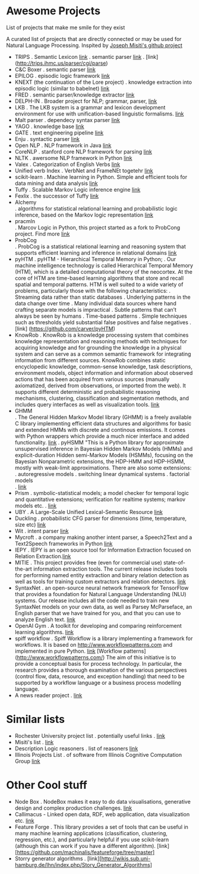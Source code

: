 # Awesome Projects
List of projects that make me smile for they exist

A curated list of projects that are directly connected or may be used for Natural Language Processing. Inspited by [Joseph Misiti's github project](https://github.com/josephmisiti/awesome-machine-learning#python)

- TRIPS 
. Semantic Lexicon [link](http://www.cs.rochester.edu/research/trips/lexicon/browse-ont-lex-ajax.html)
. semantic parser [link](https://www.cs.rochester.edu/research/cisd/projects/trips/architecture/parser.html) 
. [link] (http://trips.ihmc.us/parser/cgi/parse)
- C&C Boxer
. semantic parser [link](http://svn.ask.it.usyd.edu.au/trac/candc/wiki/Demo)
- EPILOG
. episodic logic framework [link](https://www.cs.rochester.edu/research/epilog/)
- KNEXT (the continuation of the Lore project)
. knowledge extraction into episodic logic (similar to babelnet) [link](http://cs.rochester.edu/research/lore/)
- FRED
. semantic parser/knowledge extractor [link](http://wit.istc.cnr.it/stlab-tools/fred)
- DELPH-IN
. Broader project for NLP; grammar, parser, [link](http://www.delph-in.net/erg/)
- LKB
. The LKB system is a grammar and lexicon development environment for use with unification-based linguistic formalisms. [link](http://moin.delph-in.net/LkbTop)
- Malt parser
. dependecy syntax parser [link](http://www.maltparser.org/)
- YAGO
. knowledge base [link](https://www.mpi-inf.mpg.de/departments/databases-and-information-systems/research/yago-naga/yago/)
- GATE
. text engineering pipeline [link](https://gate.ac.uk/download/)
- Enju
. syntactic parser [link](http://kmcs.nii.ac.jp/~yusuke/enju/demo.html#10)
- Open NLP
. NLP framework in Java [link](http://opennlp.apache.org/)
- CoreNLP
. stanford core NLP framework for parsing [link](http://stanfordnlp.github.io/CoreNLP/)
- NLTK
. awersome NLP framework in Python [link](nltk.org)
- Valex
. Categorization of English Verbs [link](http://ilexir.co.uk/applications/valex/)
- Unified verb Index
. VerbNet and FrameNEt togetehr [link](http://verbs.colorado.edu/verb-index/)
- scikit-learn
. Machine learning in Python. Simple and efficient tools for data mining and data analysis [link](http://scikit-learn.org/stable/)
- Tuffy
. Scalable Markov Logic inference engine [link](http://i.stanford.edu/hazy/tuffy/)
- Fexlix
. the successor of Tuffy [link](http://i.stanford.edu/hazy/felix/doc/)
- Alchemy	
. algorithms for statistical relational learning and probabilistic logic inference, based on the Markov logic representation [link](http://alchemy.cs.washington.edu/)
- pracmln	
. Marcov Logic in Python, this project started as a fork to ProbCong project. Find more [link](http://www.pracmln.org/)
- ProbCog	
. ProbCog is a statistical relational learning and reasoning system that supports efficient learning and inference in relational domains	[link](https://github.com/opcode81/ProbCog/wiki)
- pyHTM	
. pyHTM - Hierarchical Temporal Memory in Python; 
. Our machine intelligence technology is called Hierarchical Temporal Memory (HTM), which is a detailed computational theory of the neocortex. At the core of HTM are time-based learning algorithms that store and recall spatial and temporal patterns. HTM is well suited to a wide variety of problems, particularly those with the following characteristics:
.   Streaming data rather than static databases
.    Underlying patterns in the data change over time
.    Many individual data sources where hand crafting separate models is impractical
.    Subtle patterns that can’t always be seen by humans
.    Time-based patterns
.    Simple techniques such as thresholds yield substantial false positives and false negatives
. [link]	(https://github.com/carver/pyHTM)
- KnowRob
. KnowRob is a knowledge processing system that combines knowledge representation and reasoning methods with techniques for acquiring knowledge and for grounding the knowledge in a physical system and can serve as a common semantic framework for integrating information from different sources. KnowRob combines static encyclopedic knowledge, common-sense knowledge, task descriptions, environment models, object information and information about observed actions that has been acquired from various sources (manually axiomatized, derived from observations, or imported from the web). It supports different deterministic and probabilistic reasoning mechanisms, clustering, classification and segmentation methods, and includes query interfaces as well as visualization tools. [link](https://github.com/knowrob/knowrob)
- GHMM	
. The General Hidden Markov Model library (GHMM) is a freely available C library implementing efficient data structures and algorithms for basic and extended HMMs with discrete and continous emissions. It comes with Python wrappers which provide a much nicer interface and added functionality.	[link](http://ghmm.org/)
. pyHSMM	"This is a Python library for approximate unsupervised inference in Bayesian Hidden Markov Models (HMMs) and explicit-duration Hidden semi-Markov Models (HSMMs), focusing on the Bayesian Nonparametric extensions, the HDP-HMM and HDP-HSMM, mostly with weak-limit approximations. There are also some extensions:
. autoregressive models
. switching linear dynamical systems
. factorial models	
. [link](https://github.com/mattjj/pyhsmm)
- Prism 
. symbolic-statistical models; a model checker for temporal logic and quantitative extensions; verification for realtime systems; markov models etc.
. [link](http://www.prismmodelchecker.org/doc/)
- UBY
. A Large-Scale Unified Lexical-Semantic Resource [link](https://www.ukp.tu-darmstadt.de/data/lexical-resources/uby/) 
- Duckling
. probabilistic CFG parser for dimensions (time, temperature, size etc) [link](https://duckling.wit.ai/)
- Wit
. intent parser [link](https://wit.ai/)
- Mycroft
. a company making another intent parser, a Speech2Text and a Text2Speech frameworks in Python [link](https://mycroft.ai/projects/) 
- IEPY
. IEPY is an open source tool for Information Extraction focused on Relation Extraction.[link](https://github.com/machinalis/iepy)
- MITIE
. This project provides free (even for commercial use) state-of-the-art information extraction tools. The current release includes tools for performing named entity extraction and binary relation detection as well as tools for training custom extractors and relation detectors. [link](https://github.com/mit-nlp/MITIE)
- SyntaxNet 
. an open-source neural network framework for TensorFlow that provides a foundation for Natural Language Understanding (NLU) systems. Our release includes all the code needed to train new SyntaxNet models on your own data, as well as Parsey McParseface, an English parser that we have trained for you, and that you can use to analyze English text. [link](https://github.com/tensorflow/models/tree/master/syntaxnet)
- OpenAI Gym
. A toolkit for developing and comparing reinforcement learning algorithms. [link](https://github.com/openai/gym)
- spiff workflow
. Spiff Workflow is a library implementing a framework for workflows. It is based on http://www.workflowpatterns.com and implemented in pure Python. [link](https://github.com/knipknap/SpiffWorkflow) [Workflow patterns] (http://www.workflowpatterns.com/) The aim of this initiative is to provide a conceptual basis for process technology. In particular, the research provides a thorough examination of the various perspectives (control flow, data, resource, and exception handling) that need to be supported by a workflow language or a business process modelling language. 
- A news reader project
. [link](newsreader-project.eu)

# Similar lists
- Rochester University project list
. potentially useful links
. [link](https://www.cs.rochester.edu/research/cisd/projects/)
- Misiti's list
. [link](https://github.com/josephmisiti/awesome-machine-learning#python)
- Description Logic reasoners 
. list of reasoners [link](http://owl.cs.manchester.ac.uk/tools/list-of-reasoners/)
- Illinois Projects	List 
. of software from Illinois Cognitive Computation Group	[link](https://cogcomp.cs.illinois.edu/page/software/)

# Other Cool stuff
- Node Box
. NodeBox makes it easy to do data visualisations, generative design and complex production challenges. [link](https://www.nodebox.net/node/)
- Callimacus - Linked open data, RDF, web application, data visualization etc. [link](http://callimachusproject.org/)
- Feature Forge
. This library provides a set of tools that can be useful in many machine learning applications (classification, clustering, regression, etc.), and particularly helpful if you use scikit-learn (although this can work if you have a different algorithm). [link][https://github.com/machinalis/featureforge/tree/master]
- Storry generator algorithms
. [link][http://wikis.sub.uni-hamburg.de/lhn/index.php/Story_Generator_Algorithms]
